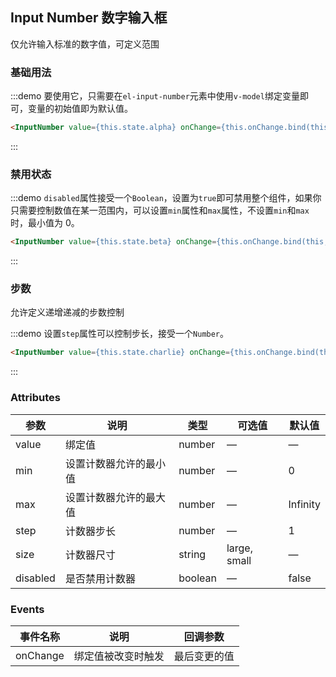 ## Input Number 数字输入框

仅允许输入标准的数字值，可定义范围

### 基础用法

:::demo 要使用它，只需要在`el-input-number`元素中使用`v-model`绑定变量即可，变量的初始值即为默认值。
```html
<InputNumber value={this.state.alpha} onChange={this.onChange.bind(this, 'alpha')} min="1" max="10"></InputNumber>
```
:::

### 禁用状态

:::demo `disabled`属性接受一个`Boolean`，设置为`true`即可禁用整个组件，如果你只需要控制数值在某一范围内，可以设置`min`属性和`max`属性，不设置`min`和`max`时，最小值为 0。

```html
<InputNumber value={this.state.beta} onChange={this.onChange.bind(this, 'beta')} disabled={true}></InputNumber>
```
:::

### 步数

允许定义递增递减的步数控制

:::demo 设置`step`属性可以控制步长，接受一个`Number`。

```html
<InputNumber value={this.state.charlie} onChange={this.onChange.bind(this, 'charlie')} step="2"></InputNumber>
```
:::

### Attributes
| 参数      | 说明          | 类型      | 可选值                           | 默认值  |
|----------|-------------- |----------|--------------------------------  |-------- |
| value    | 绑定值         | number | — | — |
| min      | 设置计数器允许的最小值 | number | — | 0 |
| max      | 设置计数器允许的最大值 | number | — | Infinity |
| step     | 计数器步长           | number   | — | 1 |
| size     | 计数器尺寸           | string   | large, small | — |
| disabled | 是否禁用计数器        | boolean | — | false |

### Events
| 事件名称 | 说明 | 回调参数 |
|---------|--------|---------|
| onChange | 绑定值被改变时触发 | 最后变更的值 |
